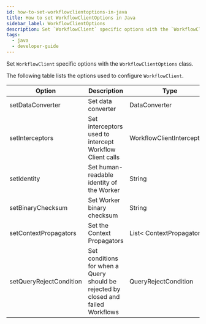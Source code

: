 ```yaml
---
id: how-to-set-workflowclientoptions-in-java
title: How to set WorkflowClientOptions in Java
sidebar_label: WorkflowClientOptions
description: Set `WorkflowClient` specific options with the `WorkflowClientOptions` class.
tags:
  - java
  - developer-guide
---
```


Set `WorkflowClient` specific options with the `WorkflowClientOptions` class.

The following table lists the options used to configure `WorkflowClient`.

| Option                  | Description                                                                       | Type                        |
| ----------------------- | --------------------------------------------------------------------------------- | --------------------------- |
| setDataConverter        | Set data converter                                                                | DataConverter               |
| setInterceptors         | Set interceptors used to intercept Workflow Client calls                          | WorkflowClientInterceptor[] |
| setIdentity             | Set human-readable identity of the Worker                                         | String                      |
| setBinaryChecksum       | Set Worker binary checksum                                                        | String                      |
| setContextPropagators   | Set the Context Propagators                                                       | List< ContextPropagator >   |
| setQueryRejectCondition | Set conditions for when a Query should be rejected by closed and failed Workflows | QueryRejectCondition        |
